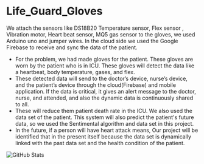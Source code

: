 # Life_Guard_Gloves
We attach the sensors like DS18B20 Temperature sensor, Flex sensor , Vibration motor, Heart beat sensor, MQ5 gas sensor to the gloves, we used Arduino uno and jumper wires. In the cloud side we used the Google Firebase to receive and sync the data of the patient.

- For the problem, we had made gloves for the patient. These gloves are worn by the patient who is in ICU. These gloves will detect the data like a heartbeat, body temperature, gases, and flex.
- These detected data will send to the doctor’s device, nurse’s device, and the patient’s device through the cloud(Firebase) and mobile application. If the data is critical, it gives an alert message to the doctor, nurse, and attended, and also the dynamic data is continuously shared to all.
- These will reduce them patient death rate in the ICU. We also used the data set of the patient. This system will also predict the patient's future data, so we used the Sentimental algorithm and data set in this project.
- In the future, if a person will have heart attack means, Our project will be identified that in the present itself because the data set is dynamically linked with the past data set and the health condition of the patient.


![GitHub Stats](https://github-readme-stats.vercel.app/api?username=AswanthRamana&theme=radical)

